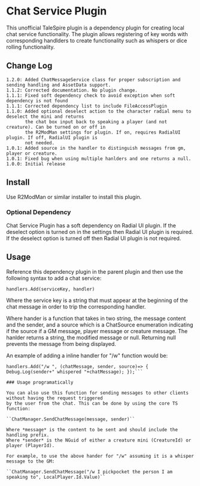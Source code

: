 # Chat Service Plugin

This unofficial TaleSpire plugin is a dependency plugin for creating local chat service functionality.
The plugin allows registering of key words with corresponding handlders to create functionality such
as whispers or dice rolling functionality.
 
## Change Log

```
1.2.0: Added ChatMessageService class for proper subscription and sending handling and AssetData support.
1.1.2: Corrected documentation. No plugin change.
1.1.1: Fixed soft dependency check to avoid exception when soft dependency is not found
1.1.1: Corrected dependency list to include FileAccessPlugin
1.1.0: Added optional deselect action to the character radial menu to deselect the mini and returns
       the chat box input back to speaking a player (and not creature). Can be turned on or off in
	   the R2ModMan settings for plugin. If on, requires RadialUI plugin. If off, RadialUI plugin is
	   not needed.
1.0.1: Added source in the handler to distinguish messages from gm, player or creature.
1.0.1: Fixed bug when using multiple hanlders and one returns a null.
1.0.0: Initial release
```

## Install

Use R2ModMan or similar installer to install this plugin.

### Optional Dependency

Chat Service Plugin has a soft dependency on Radial UI plugin. If the deselect option is turned on in
the settings then Radial UI plugin is required. If the deselect option is turned off then Radial UI
plugin is not required. 
   
## Usage

Reference this dependency plugin in the parent plugin and then use the following syntax to add a chat
service:

```handlers.Add(serviceKey, handler)```

Where the service key is a string that must appear at the beginning of the chat message in order to trip
the corresponding handler.

Where hander is a function that takes in two string, the message content and the sender, and a source
which is a ChatSource enumeration indicating if the source if a GM message, player message or creature
message. The hanlder returns a string, the modified message or null. Returning null prevents the message
from being displayed.

An example of adding a inline handler for "/w" function would be:

```
handlers.Add("/w ", (chatMessage, sender, source)=> { Debug.Log(sender+" whispered "+chatMessage); });```

### Usage programatically

You can also use this function for sending messages to other clients without having the request triggered
by the user from the chat. This can be done by using the core TS function:

``ChatManager.SendChatMessage(message, sender)``

Where *message* is the content to be sent and should include the handling prefix.
Where *sender* is the NGuid of either a creature mini (CreatureId) or player (PlayerId).

For example, to use the above hander for "/w" assuming it is a whisper message to the GM:

``ChatManager.SendChatMessage("/w I pickpocket the person I am speaking to", LocalPlayer.Id.Value)``

